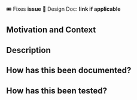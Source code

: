[//]: #  (Link to the issue corresponding to this chunk of work)
:tickets: Fixes __issue__
:scroll: Design Doc: __link if applicable__

## Motivation and Context
[//]: #  (Why is this change required? What problem does it solve?)

## Description
[//]: # (Describe your changes in detail)

## How has this been documented?
[//]: # (Please describe how you documented the developer impact of your changes; link to PRs or issues or explain why no documentation changes are required)

## How has this been tested?
[//]: # (Please describe in detail how you tested your changes)

